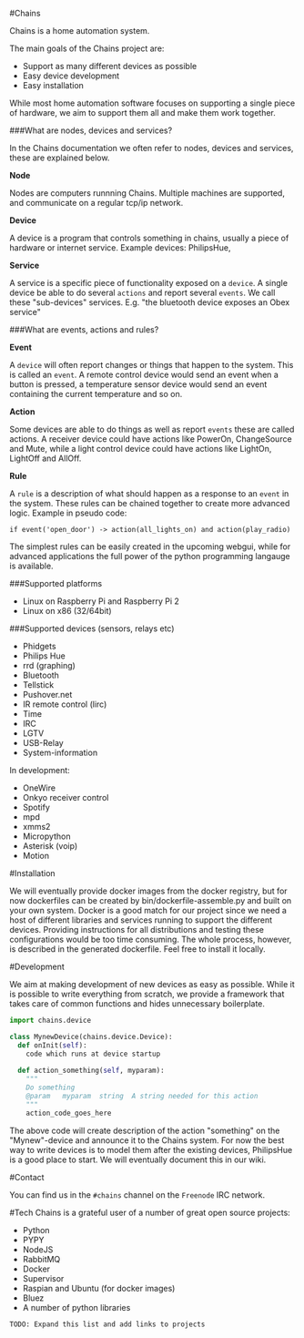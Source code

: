 #Chains

Chains is a home automation system.

The main goals of the Chains project are:
* Support as many different devices as possible
* Easy device development
* Easy installation

While most home automation software focuses on supporting a single piece of hardware, we aim to support them all and make them work together.

###What are nodes, devices and services?

In the Chains documentation we often refer to nodes, devices and services, these are explained below.

**Node**

Nodes are computers runnning Chains. Multiple machines are supported, and communicate on a regular tcp/ip network.

**Device**

A device is a program that controls something in chains, usually a piece of hardware or internet service.
Example devices: PhilipsHue, 

**Service**

A service is a specific piece of functionality exposed on a `device`. A single device be able to do several `actions` and report several `events`. We call these "sub-devices" services. E.g. "the bluetooth device exposes an Obex service"

###What are events, actions and rules?

**Event**

A `device` will often report changes or things that happen to the system. This is called an `event`.
A remote control device would send an event when a button is pressed, a temperature sensor device would send an event containing the current temperature and so on.

**Action**

Some devices are able to do things as well as report `events` these are called actions.
A receiver device could have actions like PowerOn, ChangeSource and Mute, while a light control device could have actions like LightOn, LightOff and AllOff.

**Rule**

A `rule` is a description of what should happen as a response to an `event` in the system. These rules can be chained together to create more advanced logic. Example in pseudo code:
```
if event('open_door') -> action(all_lights_on) and action(play_radio)
```
The simplest rules can be easily created in the upcoming webgui, while for advanced applications the full power of the python programming langauge is available.

###Supported platforms

* Linux on Raspberry Pi and Raspberry Pi 2
* Linux on x86 (32/64bit)

###Supported devices (sensors, relays etc)
* Phidgets
* Philips Hue
* rrd (graphing)
* Bluetooth
* Tellstick
* Pushover.net
* IR remote control (lirc)
* Time
* IRC
* LGTV
* USB-Relay
* System-information

In development:
* OneWire
* Onkyo receiver control
* Spotify
* mpd
* xmms2
* Micropython
* Asterisk (voip)
* Motion

#Installation

We will eventually provide docker images from the docker registry, but for now dockerfiles can be created by bin/dockerfile-assemble.py and built on your own system.
Docker is a good match for our project since we need a host of different libraries and services running to support the different devices. Providing instructions for all distributions and testing these configurations would be too time consuming. The whole process, however, is described in the generated dockerfile. Feel free to install it locally.

#Development

We aim at making development of new devices as easy as possible.
While it is possible to write everything from scratch, we provide a framework that takes care of common functions and hides unnecessary boilerplate.

```python
import chains.device

class MynewDevice(chains.device.Device):
  def onInit(self):
    code which runs at device startup
  
  def action_something(self, myparam):
    """
    Do something
    @param   myparam  string  A string needed for this action
    """
    action_code_goes_here

```

The above code will create description of the action "something" on the "Mynew"-device and announce it to the Chains system. For now the best way to write devices is to model them after the existing devices, PhilipsHue is a good place to start.
We will eventually document this in our wiki.

#Contact

You can find us in the `#chains` channel on the `Freenode` IRC network.

#Tech
Chains is a grateful user of a number of great open source projects:
* Python
* PYPY
* NodeJS
* RabbitMQ
* Docker
* Supervisor
* Raspian and Ubuntu (for docker images)
* Bluez
* A number of python libraries

`TODO: Expand this list and add links to projects`
